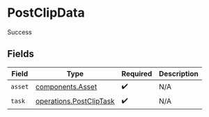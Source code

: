 # PostClipData

Success


## Fields

| Field                                                              | Type                                                               | Required                                                           | Description                                                        |
| ------------------------------------------------------------------ | ------------------------------------------------------------------ | ------------------------------------------------------------------ | ------------------------------------------------------------------ |
| `asset`                                                            | [components.Asset](../../models/components/asset.md)               | :heavy_check_mark:                                                 | N/A                                                                |
| `task`                                                             | [operations.PostClipTask](../../models/operations/postcliptask.md) | :heavy_check_mark:                                                 | N/A                                                                |